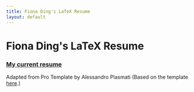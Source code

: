 ```yaml
---
title: Fiona Ding's LaTeX Resume
layout: default
---
```

# Fiona Ding's LaTeX Resume

### [My current resume](https://fding253.github.io/resume/ProTemplate-AlessandroPlasmati/FD_Resume.pdf)
Adapted from Pro Template by Alessandro Plasmati (Based on the template [here](https://www.sharelatex.com/templates/52fb8c0933621a613683ecac/).)
